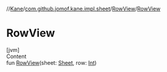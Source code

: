 //[Kane](../../index.md)/[com.github.jomof.kane.impl.sheet](../index.md)/[RowView](index.md)/[RowView](-row-view.md)



# RowView  
[jvm]  
Content  
fun [RowView](-row-view.md)(sheet: [Sheet](../-sheet/index.md), row: [Int](https://kotlinlang.org/api/latest/jvm/stdlib/kotlin/-int/index.html))  



